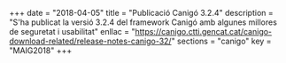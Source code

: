 +++
date        = "2018-04-05"
title       = "Publicació Canigó 3.2.4"
description = "S'ha publicat la versió 3.2.4 del framework Canigó amb algunes millores de seguretat i usabilitat"
enllac      = "https://canigo.ctti.gencat.cat/canigo-download-related/release-notes-canigo-32/"
sections    = "canigo"
key         = "MAIG2018"
+++
